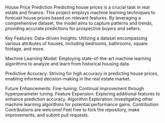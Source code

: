 House Price Prediction
Predicting house prices is a crucial task in real estate and finance. This project employs machine learning techniques to forecast house prices based on relevant features. By leveraging a comprehensive dataset, the model aims to capture patterns and trends, providing accurate predictions for prospective buyers and sellers.

Key Features:
Data-driven Insights: Utilizing a dataset encompassing various attributes of houses, including bedrooms, bathrooms, square footage, and more.

Machine Learning Model: Employing state-of-the-art machine learning algorithms to analyze and learn from historical housing data.

Predictive Accuracy: Striving for high accuracy in predicting house prices, enabling informed decision-making in the real estate market.

Future Enhancements:
Fine-tuning: Continual improvement through hyperparameter tuning.
Feature Expansion: Exploring additional features to enhance prediction accuracy.
Algorithm Exploration: Investigating other machine learning algorithms for potential performance gains.
Contribution:
Contributions are welcome! Feel free to fork the repository, make improvements, and submit pull requests.
